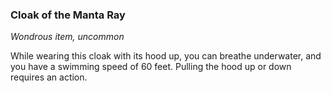 ### Cloak of the Manta Ray

*Wondrous item, uncommon*

While wearing this cloak with its hood up, you can breathe underwater, and you have a swimming speed of 60 feet. Pulling the hood up or down requires an action.